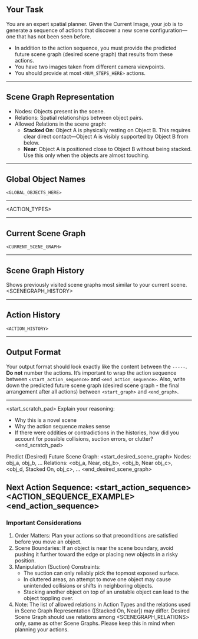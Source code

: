 ## Your Task
You are an expert spatial planner. Given the Current Image, your job is to generate a sequence of actions that discover a new scene configuration—one that has not been seen before.
- In addition to the action sequence, you must provide the predicted future scene graph (desired scene graph) that results from these actions.
- You have two images taken from different camera viewpoints.
- You should provide at most `<NUM_STEPS_HERE>` actions.

---

## Scene Graph Representation

- Nodes: Objects present in the scene.
- Relations: Spatial relationships between object pairs.
- Allowed Relations in the scene graph:
    - **Stacked On**: Object A is physically resting on Object B. This requires clear direct contact—Object A is visibly supported by Object B from below.
    - **Near**: Object A is positioned close to Object B without being stacked. Use this only when the objects are almost touching.

---

## Global Object Names
`<GLOBAL_OBJECTS_HERE>`

---

<ACTION_TYPES>

---

## Current Scene Graph
`<CURRENT_SCENE_GRAPH>`

---

## Scene Graph History

Shows previously visited scene graphs most similar to your current scene.
<SCENEGRAPH_HISTORY>

---

## Action History
`<ACTION_HISTORY>`

---

## Output Format
Your output format should look exactly like the content between the `-----`. **Do not** number the actions. It’s important to wrap the action sequence between `<start_action_sequence>` and `<end_action_sequence>`. Also, write down the predicted future scene graph (desired scene graph - the final arrangement after all actions) between `<start_graph>` and `<end_graph>`.

-----
<start_scratch_pad>
Explain your reasoning:
- Why this is a novel scene
- Why the action sequence makes sense
- If there were oddities or contradictions in the histories, how did you account for possible collisions, suction errors, or clutter?
<end_scratch_pad>

Predict (Desired) Future Scene Graph:
<start_desired_scene_graph>
Nodes: obj_a, obj_b, ...
Relations: <obj_a, Near, obj_b>, <obj_b, Near obj_c>, <obj_d, Stacked On, obj_c>, ...
<end_desired_scene_graph>

Next Action Sequence:
<start_action_sequence>
<ACTION_SEQUENCE_EXAMPLE>
<end_action_sequence>
-----

### Important Considerations

1. Order Matters: Plan your actions so that preconditions are satisfied before you move an object.
2. Scene Boundaries: If an object is near the scene boundary, avoid pushing it further toward the edge or placing new objects in a risky position.
3. Manipulation (Suction) Constraints:
   - The suction can only reliably pick the topmost exposed surface.
   - In cluttered areas, an attempt to move one object may cause unintended collisions or shifts in neighboring objects.
   - Stacking another object on top of an unstable object can lead to the object toppling over.
4. Note: The list of allowed relations in Action Types and the relations used in Scene Graph Representation ([Stacked On, Near]) may differ. Desired Scene Graph should use relations among <SCENEGRAPH_RELATIONS> only, same as other Scene Graphs. Please keep this in mind when planning your actions.